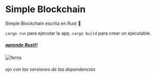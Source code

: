 # Simple Blockchain

Simple Blockchain escrita en Rust :crab:

`cargo run` para ejecutar la app, `cargo build` para crear un ejecutable.

##### [aprende Rust!!](https://github.com/Dieg0Code/Intro_to_Rust)

![ferris](https://i.redd.it/vp0a1tf4jc911.png)

###### ojo con las versiones de las dependencias
